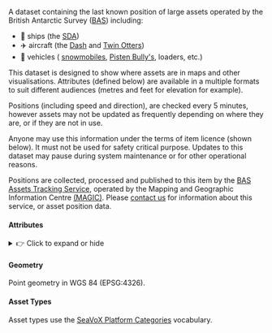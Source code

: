 A dataset containing the last known position of large assets operated by the British Antarctic Survey
([BAS](https://www.bas.ac.uk)) including:

- 🚢 ships (the [SDA](https://www.bas.ac.uk/polar-operations/sites-and-facilities/facility/rrs-sir-david-attenborough/))
- ✈️ aircraft (the
  [Dash](https://www.bas.ac.uk/polar-operations/sites-and-facilities/facility/dash-7-aircraft/) and
  [Twin Otters](https://www.bas.ac.uk/polar-operations/sites-and-facilities/facility/twin-otter-aircraft/))
- 🚜 vehicles (
  [snowmobiles](https://www.bas.ac.uk/polar-operations/engineering-and-technology/vehicles/sno-cats/),
  [Pisten Bully's](https://www.bas.ac.uk/polar-operations/sites-and-facilities/facility/rothera/tractor-train-traverse-system/),
  loaders, etc.)

This dataset is designed to show where assets are in maps and other visualisations. Attributes (defined below) are
available in a multiple formats to suit different audiences (metres and feet for elevation for example).

Positions (including speed and direction), are checked every 5 minutes, however assets may not be updated as frequently
depending on where they are, or if they are not in use.

Anyone may use this information under the terms of item licence (shown below). It must not be used for safety critical
purpose. Updates to this dataset may pause during system maintenance or for other operational reasons.

Positions are collected, processed and published to this item by the
[BAS Assets Tracking Service](https://github.com/antarctica/assets-tracking-service), operated by the
Mapping and Geographic Information Centre [(MAGIC)](https://data.bas.ac.uk/teams/magic/). Please
[contact us](mailto:magic@bas.ac.uk) for information about this service, or asset position data.

#### Attributes

<details><summary>👉 Click to expand or hide</summary>
<table>
    <tbody>
    <tr>
        <th>Attribute</th>
        <th>Data Type</th>
        <th>Description</th>
        <th>Example</th>
    </tr>
    </tbody>
    <tbody>
    <tr>
        <td><code>asset_id</code></td>
        <td>String</td>
        <td>Unique asset identifier</td>
        <td>'01JDRYA6QHCJYYNGZ9TQ813F0G'</td>
    </tr>
    <tr>
        <td><code>position_id</code></td>
        <td>String</td>
        <td>Unique asset position identifier</td>
        <td>'01JDRYAXQVXBEX3CVFG6EH331S'</td>
    </tr>
    <tr>
        <td><code>name</code></td>
        <td>String</td>
        <td>Descriptive asset identifier</td>
        <td>'VP-FBB'</td>
    </tr>
    <tr>
        <td><code>type_code</code></td>
        <td>String</td>
        <td>Code for asset type (see Asset Types)</td>
        <td>'62'</td>
    </tr>
    <tr>
        <td><code>type_label</code></td>
        <td>String</td>
        <td>Label for asset type (see Asset Types)</td>
        <td>'AEROPLANE'</td>
    </tr>
    <tr>
        <td><code>time_utc</code></td>
        <td>Datetime</td>
        <td>When the asset position was recorded</td>
        <td>'2020-06-30T15:20:03Z'</td>
    </tr>
    <tr>
        <td><code>last_fetched_utc</code></td>
        <td>Datetime</td>
        <td>When we last tried to get a position for the asset</td>
        <td>'2020-06-30T23:05:00Z'</td>
    </tr>
    <tr>
        <td><code>lat_dd</code></td>
        <td>Float</td>
        <td>Asset position latitude in decimal degrees</td>
        <td>-67.56915</td>
    </tr>
    <tr>
        <td><code>lon_dd</code></td>
        <td>Float</td>
        <td>Asset position longitude in decimal degrees</td>
        <td>-68.12881</td>
    </tr>
    <tr>
        <td><code>lat_ddm</code></td>
        <td>String</td>
        <td>Asset position latitude in degrees decimal minutes</td>
        <td>67° 34.1486' S</td>
    </tr>
    <tr>
        <td><code>lon_ddm</code></td>
        <td>String</td>
        <td>Asset position longitude in degrees decimal minutes</td>
        <td>68° 7.7282' W</td>
    </tr>
    <tr>
        <td><code>elv_m</code></td>
        <td>Integer</td>
        <td>Asset elevation in metres</td>
        <td>3</td>
    </tr>
    <tr>
        <td><code>elv_ft</code></td>
        <td>Integer</td>
        <td>Asset elevation in feet</td>
        <td>10</td>
    </tr>
    <tr>
        <td><code>speed_ms</code></td>
        <td>Float</td>
        <td>Asset speed in metres per second</td>
        <td>25.0</td>
    </tr>
    <tr>
        <td><code>speed_kmh</code></td>
        <td>Float</td>
        <td>Asset speed in kilometres per hour</td>
        <td>91.0</td>
    </tr>
    <tr>
        <td><code>speed_kn</code></td>
        <td>Float</td>
        <td>Asset speed in knots</td>
        <td>49.0</td>
    </tr>
    <tr>
        <td><code>heading_d</code></td>
        <td>Float</td>
        <td>Asset heading in degrees</td>
        <td>21.0</td>
    </tr>
    </tbody>
</table>
</details>

#### Geometry

Point geometry in WGS 84 (EPSG:4326).

#### Asset Types

Asset types use the [SeaVoX Platform Categories](https://vocab.nerc.ac.uk/collection/L06/current/) vocabulary.
